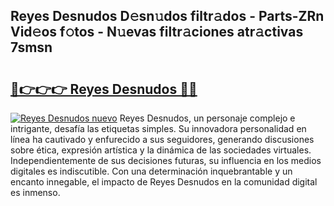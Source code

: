 ## Reyes Desnudos D𝚎sn𝚞dos filtr𝚊dos - Parts-ZRn Vid𝚎os f𝚘tos - N𝚞evas filtr𝚊ciones atr𝚊ctivas 7smsn

# <h2><a href="http://mb11dbh.tromn.icu/?c=Reyes+Desnudos">🔗👉👉👉 Reyes Desnudos 🔗🔗</a></h2>

[![Reyes Desnudos nuevo](https://i.imgur.com/pEAQMta.gif)](http://mb11dbh.tromn.icu/?c=Reyes+Desnudos)
Reyes Desnudos, un personaje complejo e intrigante, desafía las etiquetas simples. Su innovadora personalidad en línea ha cautivado y enfurecido a sus seguidores, generando discusiones sobre ética, expresión artística y la dinámica de las sociedades virtuales. Independientemente de sus decisiones futuras, su influencia en los medios digitales es indiscutible. Con una determinación inquebrantable y un encanto innegable, el impacto de Reyes Desnudos en la comunidad digital es inmenso.
